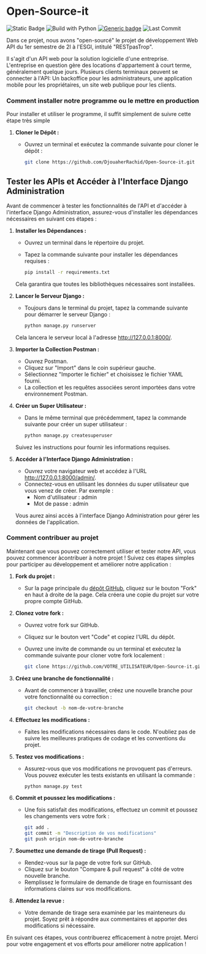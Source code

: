 # Open-Source-it
![Static Badge](https://img.shields.io/badge/version%20%3A%201.0.0-blue)
![Build with Python](https://img.shields.io/badge/Built%20with-Python-blue)
[![Generic badge](https://img.shields.io/badge/test-test-<BLUE>.svg)](https://shields.io/)
![Last Commit](https://img.shields.io/github/last-commit/DjouaherRachid/Open-Source-it?style=flat-square&color=purple&labelColor=white)

Dans ce projet, nous avons "open-sourcé" le projet de développement Web API du 1er semestre de 2I à l'ESGI, intitulé "RESTpasTrop".

Il s'agit d'un API web pour la solution logicielle d'une entreprise.
L'entreprise en question gère des locations d'appartement à court terme, généralement quelque jours.
Plusieurs clients terminaux peuvent se connecter à l'API: Un backoffice pour les administrateurs, une application mobile pour les propriétaires, un site web publique pour les clients.

### Comment installer notre programme ou le mettre en production

Pour installer et utiliser le programme, il suffit simplement de suivre cette étape très simple

1. **Cloner le Dépôt :**
   - Ouvrez un terminal et exécutez la commande suivante pour cloner le dépôt :

     ```bash
     git clone https://github.com/DjouaherRachid/Open-Source-it.git
     ```

## Tester les APIs et Accéder à l'Interface Django Administration

Avant de commencer à tester les fonctionnalités de l'API et d'accéder à l'interface Django Administration, assurez-vous d'installer les dépendances nécessaires en suivant ces étapes :

1. **Installer les Dépendances :**
   - Ouvrez un terminal dans le répertoire du projet.
   - Tapez la commande suivante pour installer les dépendances requises :

     ```bash
     pip install -r requirements.txt
     ```

   Cela garantira que toutes les bibliothèques nécessaires sont installées.

2. **Lancer le Serveur Django :**
   - Toujours dans le terminal du projet, tapez la commande suivante pour démarrer le serveur Django :

     ```bash
     python manage.py runserver
     ```

   Cela lancera le serveur local à l'adresse http://127.0.0.1:8000/.

3. **Importer la Collection Postman :**
   - Ouvrez Postman.
   - Cliquez sur "Import" dans le coin supérieur gauche.
   - Sélectionnez "Importer le fichier" et choisissez le fichier YAML fourni.
   - La collection et les requêtes associées seront importées dans votre environnement Postman.

4. **Créer un Super Utilisateur :**
   - Dans le même terminal que précédemment, tapez la commande suivante pour créer un super utilisateur :

     ```bash
     python manage.py createsuperuser
     ```

   Suivez les instructions pour fournir les informations requises.

5. **Accéder à l'Interface Django Administration :**
   - Ouvrez votre navigateur web et accédez à l'URL http://127.0.0.1:8000/admin/.
   - Connectez-vous en utilisant les données du super utilisateur que vous venez de créer. Par exemple :
     - Nom d'utilisateur : admin
     - Mot de passe : admin

   Vous aurez ainsi accès à l'interface Django Administration pour gérer les données de l'application.

### Comment contribuer au projet

Maintenant que vous pouvez correctement utiliser et tester notre API, vous pouvez commencer àcontribuer à notre projet ! Suivez ces étapes simples pour participer au développement et améliorer notre application :

1. **Fork du projet :**
   - Sur la page principale du [dépôt GitHub](https://github.com/DjouaherRachid/Open-Source-it), cliquez sur le bouton "Fork" en haut à droite de la page. Cela créera une copie du projet sur votre propre compte GitHub.

2. **Clonez votre fork :**
   - Ouvrez votre fork sur GitHub.
   - Cliquez sur le bouton vert "Code" et copiez l'URL du dépôt.
   - Ouvrez une invite de commande ou un terminal et exécutez la commande suivante pour cloner votre fork localement :

     ```bash
     git clone https://github.com/VOTRE_UTILISATEUR/Open-Source-it.git
     ```

3. **Créez une branche de fonctionnalité :**
   - Avant de commencer à travailler, créez une nouvelle branche pour votre fonctionnalité ou correction :

     ```bash
     git checkout -b nom-de-votre-branche
     ```

4. **Effectuez les modifications :**
   - Faites les modifications nécessaires dans le code. N'oubliez pas de suivre les meilleures pratiques de codage et les conventions du projet.

5. **Testez vos modifications :**
   - Assurez-vous que vos modifications ne provoquent pas d'erreurs. Vous pouvez exécuter les tests existants en utilisant la commande :

     ```bash
     python manage.py test
     ```

6. **Commit et poussez les modifications :**
   - Une fois satisfait des modifications, effectuez un commit et poussez les changements vers votre fork :

     ```bash
     git add .
     git commit -m "Description de vos modifications"
     git push origin nom-de-votre-branche
     ```

7. **Soumettez une demande de tirage (Pull Request) :**
   - Rendez-vous sur la page de votre fork sur GitHub.
   - Cliquez sur le bouton "Compare & pull request" à côté de votre nouvelle branche.
   - Remplissez le formulaire de demande de tirage en fournissant des informations claires sur vos modifications.

8. **Attendez la revue :**
   - Votre demande de tirage sera examinée par les mainteneurs du projet. Soyez prêt à répondre aux commentaires et apporter des modifications si nécessaire.

En suivant ces étapes, vous contribuerez efficacement à notre projet. Merci pour votre engagement et vos efforts pour améliorer notre application !



